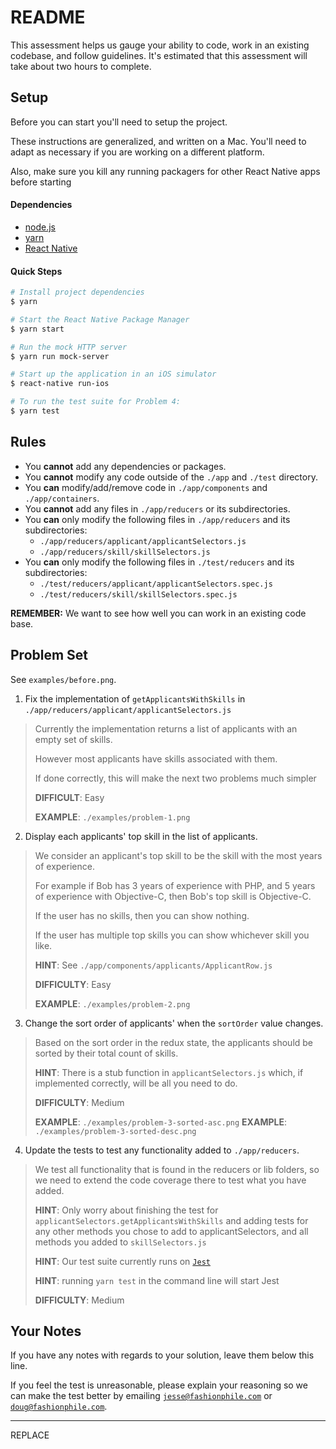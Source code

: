 # README

This assessment helps us gauge your ability to code, work in an existing codebase, and follow guidelines. It's estimated that this assessment will take about two hours to complete.

## Setup

Before you can start you'll need to setup the project.

These instructions are generalized, and written on a Mac. You'll need to adapt as necessary if you are working on a different platform.

Also, make sure you kill any running packagers for other React Native apps before starting

#### Dependencies

* [node.js](https://nodejs.org/en/)
* [yarn](https://yarnpkg.com/en/)
* [React Native](https://facebook.github.io/react-native/docs/getting-started.html)

#### Quick Steps

```sh
# Install project dependencies
$ yarn

# Start the React Native Package Manager
$ yarn start

# Run the mock HTTP server
$ yarn run mock-server

# Start up the application in an iOS simulator
$ react-native run-ios

# To run the test suite for Problem 4:
$ yarn test
```

## Rules

* You **cannot** add any dependencies or packages.
* You **cannot** modify any code outside of the `./app` and `./test` directory.
* You **can** modify/add/remove code in `./app/components` and
  `./app/containers`.
* You **cannot** add any files in `./app/reducers` or its subdirectories.
* You **can** only modify the following files in `./app/reducers` and its subdirectories:
    * `./app/reducers/applicant/applicantSelectors.js`
    * `./app/reducers/skill/skillSelectors.js`
* You **can** only modify the following files in `./test/reducers` and its    subdirectories:
    * `./test/reducers/applicant/applicantSelectors.spec.js`
    * `./test/reducers/skill/skillSelectors.spec.js`

**REMEMBER:** We want to see how well you can work in an existing code base.

## Problem Set

See `examples/before.png`.

1. Fix the implementation of `getApplicantsWithSkills` in
  `./app/reducers/applicant/applicantSelectors.js`

  > Currently the implementation returns a list of applicants with an empty set
  > of skills.
  >
  > However most applicants have skills associated with them.
  >
  > If done correctly, this will make the next two problems much simpler
  >
  > **DIFFICULT**: Easy
  >
  > **EXAMPLE**: `./examples/problem-1.png`

2. Display each applicants' top skill in the list of applicants.

  > We consider an applicant's top skill to be the skill with the most years of
  > experience.
  >
  > For example if Bob has 3 years of experience with PHP, and 5 years of
  > experience with Objective-C, then Bob's top skill is Objective-C.
  >
  > If the user has no skills, then you can show nothing.
  >
  > If the user has multiple top skills you can show whichever skill you like.
  >
  > **HINT**: See `./app/components/applicants/ApplicantRow.js`
  >
  > **DIFFICULTY**: Easy
  >
  > **EXAMPLE**: `./examples/problem-2.png`

3. Change the sort order of applicants' when the `sortOrder` value changes.

  > Based on the sort order in the redux state, the applicants should be sorted
  > by their total count of skills.
  >
  > **HINT**: There is a stub function in `applicantSelectors.js` which, if
  > implemented correctly, will be all you need to do.
  >
  > **DIFFICULTY**: Medium
  >
  > **EXAMPLE**: `./examples/problem-3-sorted-asc.png`
  > **EXAMPLE**: `./examples/problem-3-sorted-desc.png`

4. Update the tests to test any functionality added to `./app/reducers`.

  > We test all functionality that is found in the reducers or lib folders,
  > so we need to extend the code coverage there to test what you have added.
  >
  > **HINT**: Only worry about finishing the test for
  > `applicantSelectors.getApplicantsWithSkills` and adding tests for any other
  > methods you chose to add to applicantSelectors, and all methods you added to
  > `skillSelectors.js`
  >
  > **HINT**: Our test suite currently runs on [`Jest`](https://facebook.github.io/jest/en/)
  >
  > **HINT**: running `yarn test` in the command line will start Jest
  >
  > **DIFFICULTY**: Medium

## Your Notes

If you have any notes with regards to your solution, leave them below this line.

If you feel the test is unreasonable, please explain your reasoning so we can make the test better by emailing [`jesse@fashionphile.com`](mailto:jesse@fashionphile.com) or [`doug@fashionphile.com`](mailto:doug@fashionphile.com).

<hr>

REPLACE
